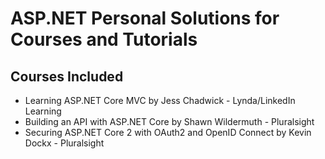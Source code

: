 # ASP.NET Personal Solutions for Courses and Tutorials

## Courses Included

* Learning ASP.NET Core MVC by Jess Chadwick - Lynda/LinkedIn Learning
* Building an API with ASP.NET Core by Shawn Wildermuth - Pluralsight
* Securing ASP.NET Core 2 with OAuth2 and OpenID Connect by Kevin Dockx - Pluralsight
